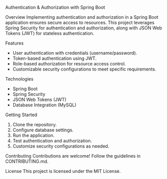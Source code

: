 Authentication & Authorization with Spring Boot

Overview
Implementing authentication and authorization in a Spring Boot application ensures secure access to resources. This project leverages Spring Security for authentication and authorization, along with JSON Web Tokens (JWT) for stateless authentication.

Features
- User authentication with credentials (username/password).
- Token-based authentication using JWT.
- Role-based authorization for resource access control.
- Customizable security configurations to meet specific requirements.

Technologies
- Spring Boot
- Spring Security
- JSON Web Tokens (JWT)
- Database Integration (MySQL)

Getting Started
1. Clone the repository.
2. Configure database settings.
3. Run the application.
4. Test authentication and authorization.
5. Customize security configurations as needed.

Contributing
Contributions are welcome! Follow the guidelines in CONTRIBUTING.md.

License
This project is licensed under the MIT License.
